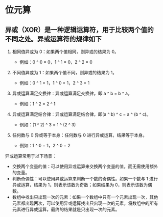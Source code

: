 # 位元算

## 异或（XOR）是一种逻辑运算符，用于比较两个值的不同之处。异或运算符的规律如下

1. 相同值异或为 0：如果两个值相同，则异或的结果为 0。

   - 例如：0 ^ 0 = 0，1 ^ 1 = 0，2 ^ 2 = 0

2. 不同值异或为 1：如果两个值不同，则异或的结果为 1。

   - 例如：0 ^ 1 = 1，1 ^ 0 = 1，2 ^ 3 = 1

3. 异或运算满足交换律：异或运算满足交换律，即 a ^ b = b ^ a。

   - 例如：1 ^ 2 = 2 ^ 1

4. 异或运算满足结合律：异或运算满足结合律，即(a ^ b) ^ c = a ^ (b ^ c)。

   - 例如：(1 ^ 2) ^ 3 = 1 ^ (2 ^ 3)

5. 任何数与 0 异或等于本身：任何数与 0 进行异或运算，结果等于本身。
   - 例如：1 ^ 0 = 1，2 ^ 0 = 2

异或运算常用于以下场景：

- 交换两个变量的值：可以使用异或运算来交换两个变量的值，而无需使用额外的变量。
- 判断奇偶性：可以使用异或运算来判断一个数的奇偶性。如果一个数与 1 进行异或运算，结果为 1，则表示该数为奇数；如果结果为 0，则表示该数为偶数。
- 数组中找出只出现一次的元素：如果一个数组中只有一个元素出现一次，其他元素都出现两次，可以使用异或运算找出只出现一次的元素。将数组中的所有元素进行异或运算，最终的结果就是只出现一次的元素。

